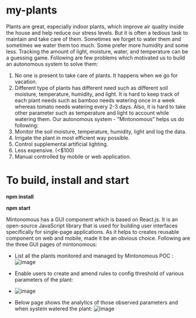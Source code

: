 # my-plants
Plants are great, especially indoor plants, which improve air quality inside the house and help reduce our stress levels. But it is often a tedious task to maintain and take care of them. Sometimes we forget to water them and sometimes we water them too much. Some prefer more humidity and some less. Tracking the amount of light, moisture, water, and temperature can be a guessing game. Following are few problems which motivated us to build an autonomous system to solve them:
1.	No one is present to take care of plants. It happens when we go for vacation.
2.	Different type of plants has different need such as different soil moisture, temperature, humidity, and light. It is hard to keep track of each plant needs such as bamboo needs watering once in a week whereas tomato needs watering every 2-3 days. Also, it is hard to take other parameter such as temperature and light to account while watering them.
Our autonomous system - “Mintonomous” helps us do following:
1.	Monitor the soil moisture, temperature, humidity, light and log the data.
2.	Irrigate the plant in most efficient way possible.
3.	Control supplemental artificial lighting.
4.	Less expensive. (<$100)
5.	Manual controlled by mobile or web application.

# To build, install and start 

<b>npm install</b>

<b>npm start</b>

Mintonomous has a GUI component which is based on React.js. It is an open-source JavaScript library that is used for building user interfaces specifically for single-page applications. As it helps to creates reusable component on web and mobile, made it be an obvious choice. Following are the three GUI pages of mintonomous:
-	List all the plants monitored and managed by Mintonomous POC :
 ![image](https://user-images.githubusercontent.com/8688478/145686476-10d1c575-398f-4fb7-b114-32effa8adfa5.png)


-	Enable users to create and amend rules to config threshold of various parameters of the plant:
-	![image](https://user-images.githubusercontent.com/8688478/145686470-24f5bd0b-30a8-4658-856b-cd13cf786d2a.png)

 
-	Below page shows the analytics of those observed parameters and when system watered the plant:
![image](https://user-images.githubusercontent.com/8688478/145686462-5f2b0720-f4f9-4ac1-aec7-05be5f7a3947.png)
 


